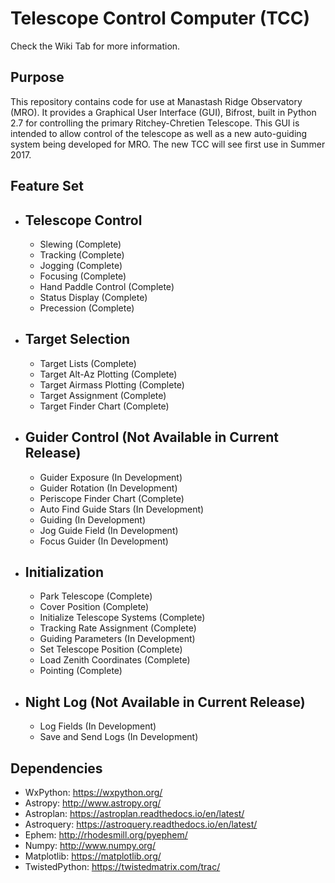 # Telescope Control Computer (TCC)
Check the Wiki Tab for more information.

## Purpose
This repository contains code for use at Manastash Ridge Observatory (MRO). It provides a
Graphical User Interface (GUI), Bifrost, built in Python 2.7 for controlling the primary Ritchey-Chretien Telescope. This GUI is intended to
allow control of the telescope as well as a new auto-guiding system being developed for MRO. The new TCC will see first 
use in Summer 2017.

## Feature Set
- Telescope Control
  --
  - Slewing (Complete)
  - Tracking (Complete)
  - Jogging (Complete)
  - Focusing (Complete)
  - Hand Paddle Control (Complete)
  - Status Display (Complete)
  - Precession (Complete)
  
- Target Selection
  --
  - Target Lists (Complete)
  - Target Alt-Az Plotting (Complete)
  - Target Airmass Plotting (Complete)
  - Target Assignment (Complete)
  - Target Finder Chart (Complete)
  
- Guider Control (Not Available in Current Release)
  -- 
  - Guider Exposure (In Development)
  - Guider Rotation (In Development)
  - Periscope Finder Chart (Complete)
  - Auto Find Guide Stars (In Development)
  - Guiding (In Development)
  - Jog Guide Field (In Development)
  - Focus Guider (In Development)
- Initialization
  --
  - Park Telescope (Complete)
  - Cover Position (Complete)
  - Initialize Telescope Systems (Complete)
  - Tracking Rate Assignment (Complete)
  - Guiding Parameters (In Development)
  - Set Telescope Position (Complete)
  - Load Zenith Coordinates (Complete)
  - Pointing (Complete)
- Night Log (Not Available in Current Release)
  --
  - Log Fields (In Development)
  - Save and Send Logs (In Development)
  
## Dependencies
- WxPython: https://wxpython.org/
- Astropy: http://www.astropy.org/
- Astroplan: https://astroplan.readthedocs.io/en/latest/
- Astroquery: https://astroquery.readthedocs.io/en/latest/
- Ephem: http://rhodesmill.org/pyephem/
- Numpy: http://www.numpy.org/
- Matplotlib: https://matplotlib.org/
- TwistedPython: https://twistedmatrix.com/trac/
